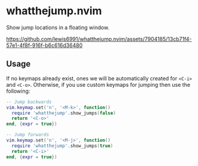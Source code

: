 # whatthejump.nvim

Show jump locations in a floating window.

https://github.com/lewis6991/whatthejump.nvim/assets/7904185/13cb71f4-57e1-4f8f-916f-b6c616d36480

## Usage

If no keymaps already exist, ones we will be automatically created for `<C-i>` and `<C-o>`.
Otherwise, if you use custom keymaps for jumping then use the following:

```lua
-- Jump backwards
vim.keymap.set('n', '<M-k>', function()
  require 'whatthejump'.show_jumps(false)
  return '<C-o>'
end, {expr = true})

-- Jump forwards
vim.keymap.set('n', '<M-j>', function()
  require 'whatthejump'.show_jumps(true)
  return '<C-i>'
end, {expr = true})
```
